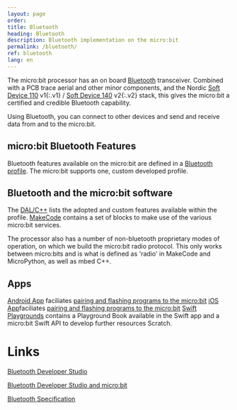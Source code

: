 ```yaml
---
layout: page
order:
title: Bluetooth
heading: Bluetooth
description: Bluetooth implementation on the micro:bit
permalink: /bluetooth/
ref: bluetooth
lang: en
---
```


The micro:bit processor has an on board
[Bluetooth](http://blog.bluetooth.com/a-developers-guide-to-bluetooth/) transceiver. Combined with a PCB trace aerial and other minor
components, and the Nordic [Soft Device 110](https://www.nordicsemi.com/Software-and-Tools/Software/S110) v1{:.v1} / [Soft Device 140](https://www.nordicsemi.com/Software-and-tools/Software/S140) v2{:.v2} stack, this gives
the micro:bit a certified and credible Bluetooth capability.

Using Bluetooth, you can connect to other devices and send and receive
data from and to the micro:bit.

## micro:bit Bluetooth Features

Bluetooth features available on the micro:bit are defined in a
[Bluetooth profile](/bluetooth/profile). The micro:bit supports one, custom developed profile.

## Bluetooth and the micro:bit software

The [DAL/C++](https://lancaster-university.github.io/microbit-docs/ble/profile/#reference-documentation) lists the adopted and custom features available within the profile.
[MakeCode](https://makecode.microbit.org/reference/bluetooth) contains a set of blocks to make use
of the various micro:bit services.

The processor also has a number of non-bluetooth proprietary
modes of operation, on which we build the micro:bit radio
protocol. This only works between micro:bits and is what is defined as 'radio' 
in MakeCode and MicroPython, as well as mbed C++.

## Apps

[Android App](https://play.google.com/store/apps/details?id=com.samsung.microbit) faciliates [pairing and flashing programs to the micro:bit](https://support.microbit.org/en/support/solutions/articles/19000051025-pairing-and-flashing-code-via-bluetooth)
[iOS App](https://apps.apple.com/gb/app/micro-bit/id1092687276)faciliates [pairing and flashing programs to the micro:bit](https://support.microbit.org/en/support/solutions/articles/19000051025-pairing-and-flashing-code-via-bluetooth)
[Swift Playgrounds](https://github.com/microbit-foundation/microbit-swift-playgrounds) contains a Playground Book available in the Swift app and a micro:bit Swift API to develop further resources
Scratch.

# Links

[Bluetooth Developer Studio](https://www.bluetooth.com/download-developer-studio)

[Bluetooth Developer Studio and micro:bit](http://matchboxmobile.com/blog/bds-and-the-bbc-microbit/)

[Bluetooth Specification](https://www.bluetooth.com/specifications/adopted-specifications)


